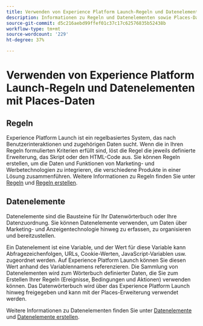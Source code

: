 ```yaml
---
title: Verwenden von Experience Platform Launch-Regeln und Datenelementen mit Places-Daten.
description: Informationen zu Regeln und Datenelementen sowie Places-Daten.
source-git-commit: d5c216aebd99ffef01c37c17c62576835b52438b
workflow-type: tm+mt
source-wordcount: '229'
ht-degree: 37%

---
```



# Verwenden von Experience Platform Launch-Regeln und Datenelementen mit Places-Daten

## Regeln

Experience Platform Launch ist ein regelbasiertes System, das nach Benutzerinteraktionen und zugehörigen Daten sucht. Wenn die in Ihren Regeln formulierten Kriterien erfüllt sind, löst die Regel die jeweils definierte Erweiterung, das Skript oder den HTML-Code aus. Sie können Regeln erstellen, um die Daten und Funktionen von Marketing- und Werbetechnologien zu integrieren, die verschiedene Produkte in einer Lösung zusammenführen. Weitere Informationen zu Regeln finden Sie unter [Regeln](https://experienceleague.adobe.com/docs/experience-platform/tags/ui/rules.html?lang=de) und [Regeln erstellen](https://experienceleague.adobe.com/docs/experience-platform/tags/ui/rules.html#create-a-rule).

## Datenelemente

Datenelemente sind die Bausteine für Ihr Datenwörterbuch oder Ihre Datenzuordnung. Sie können Datenelemente verwenden, um Daten über Marketing- und Anzeigentechnologie hinweg zu erfassen, zu organisieren und bereitzustellen.

Ein Datenelement ist eine Variable, und der Wert für diese Variable kann Abfragezeichenfolgen, URLs, Cookie-Werten, JavaScript-Variablen usw. zugeordnet werden. Auf Experience Platform Launch können Sie diesen Wert anhand des Variablennamens referenzieren. Die Sammlung von Datenelementen wird zum Wörterbuch definierter Daten, die Sie zum Erstellen Ihrer Regeln (Ereignisse, Bedingungen und Aktionen) verwenden können. Das Datenwörterbuch wird über das Experience Platform Launch hinweg freigegeben und kann mit der Places-Erweiterung verwendet werden.

Weitere Informationen zu Datenelementen finden Sie unter [Datenelemente](https://experienceleague.adobe.com/docs/experience-platform/tags/ui/data-elements.html?lang=de) und [Datenelemente erstellen](https://experienceleague.adobe.com/docs/experience-platform/tags/ui/data-elements.html#create-a-data-element).

